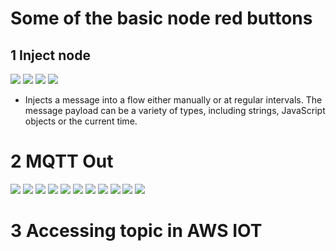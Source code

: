 # Some of the basic node red buttons #
## 1 Inject node ##
<img src="img/img1.png"/>
<img src="img/img2.png"/>
<img src="img/img3.png"/>
<img src="img/img4.png"/>

- Injects a message into a flow either manually or at regular intervals. The message payload can be a variety of types, including strings, JavaScript objects or the current time.


# 2 MQTT Out #
<img src="img/2/1.png"/>
<img src="img/2/2.png"/>
<img src="img/2/3.png"/>
<img src="img/2/4.png"/>
<img src="img/2/5.png"/>
<img src="img/2/6.png"/>
<img src="img/2/7.png"/>
<img src="img/2/8.png"/>
<img src="img/2/9.png"/>
<img src="img/2/10.png"/>
<img src="img/2/11.png"/>

# 3 Accessing topic in AWS IOT #